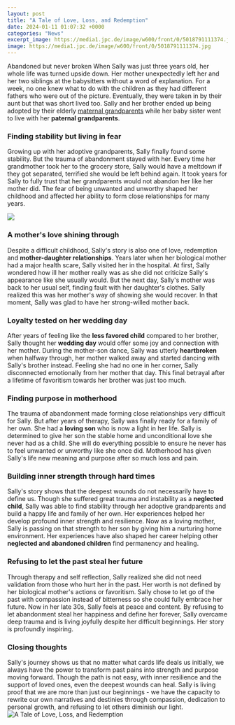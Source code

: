 ```yaml
---
layout: post
title: "A Tale of Love, Loss, and Redemption"
date: 2024-01-11 01:07:32 +0000
categories: "News"
excerpt_image: https://media1.jpc.de/image/w600/front/0/5018791111374.jpg
image: https://media1.jpc.de/image/w600/front/0/5018791111374.jpg
---
```


Abandoned but never broken
When Sally was just three years old, her whole life was turned upside down. Her mother unexpectedly left her and her two siblings at the babysitters without a word of explanation. For a week, no one knew what to do with the children as they had different fathers who were out of the picture. Eventually, they were taken in by their aunt but that was short lived too. Sally and her brother ended up being adopted by their elderly [maternal grandparents](https://store.fi.io.vn/womens-girl-who-loves-scotties-scottish-terrier-dog-breed-owner-1) while her baby sister went to live with her **paternal grandparents**. 
### Finding stability but living in fear
Growing up with her adoptive grandparents, Sally finally found some stability. But the trauma of abandonment stayed with her. Every time her grandmother took her to the grocery store, Sally would have a meltdown if they got separated, terrified she would be left behind again. It took years for Sally to fully trust that her grandparents would not abandon her like her mother did. The fear of being unwanted and unworthy shaped her childhood and affected her ability to form close relationships for many years.

![](https://ik.imagekit.io/vullmkmjk/cloudtek-cdn/01/23/og-14825-the-journey-of-izi-and-benji-a-tale-of-love-loss-and-redemption?tr=w-600,h-400)
### A mother's love shining through
Despite a difficult childhood, Sally's story is also one of love, redemption and **mother-daughter relationships**. Years later when her biological mother had a major health scare, Sally visited her in the hospital. At first, Sally wondered how ill her mother really was as she did not criticize Sally's appearance like she usually would. But the next day, Sally's mother was back to her usual self, finding fault with her daughter's clothes. Sally realized this was her mother's way of showing she would recover. In that moment, Sally was glad to have her strong-willed mother back.
### Loyalty tested on her wedding day  
After years of feeling like the **less favored child** compared to her brother, Sally thought her **wedding day** would offer some joy and connection with her mother. During the mother-son dance, Sally was utterly **heartbroken** when halfway through, her mother walked away and started dancing with Sally's brother instead. Feeling she had no one in her corner, Sally disconnected emotionally from her mother that day. This final betrayal after a lifetime of favoritism towards her brother was just too much.
### Finding purpose in motherhood
The trauma of abandonment made forming close relationships very difficult for Sally. But after years of therapy, Sally was finally ready for a family of her own. She had a **loving son** who is now a light in her life. Sally is determined to give her son the stable home and unconditional love she never had as a child. She will do everything possible to ensure he never has to feel unwanted or unworthy like she once did. Motherhood has given Sally's life new meaning and purpose after so much loss and pain.
### Building inner strength through hard times
Sally's story shows that the deepest wounds do not necessarily have to define us. Though she suffered great trauma and instability as a **neglected child**, Sally was able to find stability through her adoptive grandparents and build a happy life and family of her own. Her experiences helped her develop profound inner strength and resilience. Now as a loving mother, Sally is passing on that strength to her son by giving him a nurturing home environment. Her experiences have also shaped her career helping other **neglected and abandoned children** find permanency and healing. 
### Refusing to let the past steal her future  
Through therapy and self reflection, Sally realized she did not need validation from those who hurt her in the past. Her worth is not defined by her biological mother's actions or favoritism. Sally chose to let go of the past with compassion instead of bitterness so she could fully embrace her future. Now in her late 30s, Sally feels at peace and content. By refusing to let abandonment steal her happiness and define her forever, Sally overcame deep trauma and is living joyfully despite her difficult beginnings. Her story is profoundly inspiring.
### Closing thoughts
Sally's journey shows us that no matter what cards life deals us initially, we always have the power to transform past pains into strength and purpose moving forward. Though the path is not easy, with inner resilience and the support of loved ones, even the deepest wounds can heal. Sally is living proof that we are more than just our beginnings - we have the capacity to rewrite our own narratives and destinies through compassion, dedication to personal growth, and refusing to let others diminish our light.
![A Tale of Love, Loss, and Redemption](https://media1.jpc.de/image/w600/front/0/5018791111374.jpg)